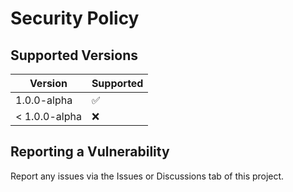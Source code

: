 # Security Policy

## Supported Versions

| Version | Supported          |
| ------- | ------------------ |
| 1.0.0-alpha   | :white_check_mark: |
| < 1.0.0-alpha   | :x:                |

## Reporting a Vulnerability

Report any issues via the Issues or Discussions tab of this project.
